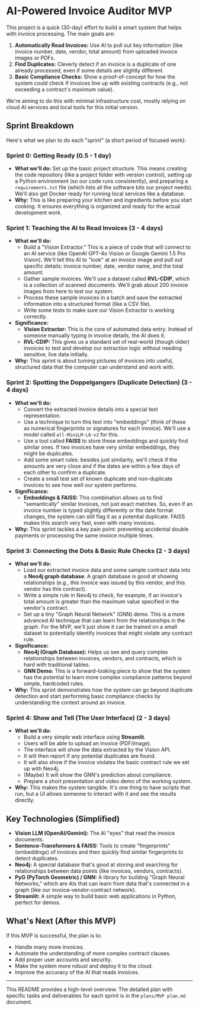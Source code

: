 # AI-Powered Invoice Auditor MVP

This project is a quick (30-day) effort to build a smart system that helps with invoice processing. The main goals are:

1.  **Automatically Read Invoices:** Use AI to pull out key information (like invoice number, date, vendor, total amount) from uploaded invoice images or PDFs.
2.  **Find Duplicates:** Cleverly detect if an invoice is a duplicate of one already processed, even if some details are slightly different.
3.  **Basic Compliance Checks:** Show a proof-of-concept for how the system could check if invoices line up with existing contracts (e.g., not exceeding a contract's maximum value).

We're aiming to do this with minimal infrastructure cost, mostly relying on cloud AI services and local tools for this initial version.

## Sprint Breakdown

Here's what we plan to do each "sprint" (a short period of focused work):

### Sprint 0: Getting Ready (0.5 - 1 day)
*   **What we'll do:** Set up the basic project structure. This means creating the code repository (like a project folder with version control), setting up a Python environment (so our code runs consistently), and preparing a `requirements.txt` file (which lists all the software bits our project needs). We'll also get Docker ready for running local services like a database.
*   **Why:** This is like preparing your kitchen and ingredients before you start cooking. It ensures everything is organized and ready for the actual development work.

### Sprint 1: Teaching the AI to Read Invoices (3 - 4 days)
*   **What we'll do:**
    *   Build a "Vision Extractor." This is a piece of code that will connect to an AI service (like OpenAI GPT-4o Vision or Google Gemini 1.5 Pro Vision). We'll tell this AI to "look" at an invoice image and pull out specific details: invoice number, date, vendor name, and the total amount.
    *   Gather sample invoices. We'll use a dataset called **RVL-CDIP**, which is a collection of scanned documents. We'll grab about 200 invoice images from here to test our system.
    *   Process these sample invoices in a batch and save the extracted information into a structured format (like a CSV file).
    *   Write some tests to make sure our Vision Extractor is working correctly.
*   **Significance:**
    *   **Vision Extractor:** This is the core of automated data entry. Instead of someone manually typing in invoice details, the AI does it.
    *   **RVL-CDIP:** This gives us a standard set of real-world (though older) invoices to test and develop our extraction logic without needing sensitive, live data initially.
*   **Why:** This sprint is about turning pictures of invoices into useful, structured data that the computer can understand and work with.

### Sprint 2: Spotting the Doppelgangers (Duplicate Detection) (3 - 4 days)
*   **What we'll do:**
    *   Convert the extracted invoice details into a special text representation.
    *   Use a technique to turn this text into "embeddings" (think of these as numerical fingerprints or signatures for each invoice). We'll use a model called `all-MiniLM-L6-v2` for this.
    *   Use a tool called **FAISS** to store these embeddings and quickly find similar ones. If two invoices have very similar embeddings, they might be duplicates.
    *   Add some smart rules: besides just similarity, we'll check if the amounts are very close and if the dates are within a few days of each other to confirm a duplicate.
    *   Create a small test set of known duplicate and non-duplicate invoices to see how well our system performs.
*   **Significance:**
    *   **Embeddings & FAISS:** This combination allows us to find "semantically" similar invoices, not just exact matches. So, even if an invoice number is typed slightly differently or the date format changes, the system can still flag it as a potential duplicate. FAISS makes this search very fast, even with many invoices.
*   **Why:** This sprint tackles a key pain point: preventing accidental double payments or processing the same invoice multiple times.

### Sprint 3: Connecting the Dots & Basic Rule Checks (2 - 3 days)
*   **What we'll do:**
    *   Load our extracted invoice data and some sample contract data into a **Neo4j graph database**. A graph database is good at showing relationships (e.g., this invoice was issued by this vendor, and this vendor has this contract).
    *   Write a simple rule in Neo4j to check, for example, if an invoice's total amount is greater than the maximum value specified in the vendor's contract.
    *   Set up a tiny "Graph Neural Network" (GNN) demo. This is a more advanced AI technique that can learn from the relationships in the graph. For the MVP, we'll just show it can be trained on a small dataset to potentially identify invoices that might violate *any* contract rule.
*   **Significance:**
    *   **Neo4j (Graph Database):** Helps us see and query complex relationships between invoices, vendors, and contracts, which is hard with traditional tables.
    *   **GNN Demo:** This is a forward-looking piece to show that the system has the potential to learn more complex compliance patterns beyond simple, hardcoded rules.
*   **Why:** This sprint demonstrates how the system can go beyond duplicate detection and start performing basic compliance checks by understanding the context around an invoice.

### Sprint 4: Show and Tell (The User Interface) (2 - 3 days)
*   **What we'll do:**
    *   Build a very simple web interface using **Streamlit**.
    *   Users will be able to upload an invoice (PDF/image).
    *   The interface will show the data extracted by the Vision API.
    *   It will then report if any potential duplicates are found.
    *   It will also show if the invoice violates the basic contract rule we set up with Neo4j.
    *   (Maybe) It will show the GNN's prediction about compliance.
    *   Prepare a short presentation and video demo of the working system.
*   **Why:** This makes the system tangible. It's one thing to have scripts that run, but a UI allows someone to interact with it and see the results directly.

## Key Technologies (Simplified)

*   **Vision LLM (OpenAI/Gemini):** The AI "eyes" that read the invoice documents.
*   **Sentence-Transformers & FAISS:** Tools to create "fingerprints" (embeddings) of invoices and then quickly find similar fingerprints to detect duplicates.
*   **Neo4j:** A special database that's good at storing and searching for relationships between data points (like invoices, vendors, contracts).
*   **PyG (PyTorch Geometric) / GNN:** A library for building "Graph Neural Networks," which are AIs that can learn from data that's connected in a graph (like our invoice-vendor-contract network).
*   **Streamlit:** A simple way to build basic web applications in Python, perfect for demos.

## What's Next (After this MVP)

If this MVP is successful, the plan is to:
*   Handle many more invoices.
*   Automate the understanding of more complex contract clauses.
*   Add proper user accounts and security.
*   Make the system more robust and deploy it to the cloud.
*   Improve the accuracy of the AI that reads invoices.

---

This README provides a high-level overview. The detailed plan with specific tasks and deliverables for each sprint is in the `plans/MVP plan.md` document.
